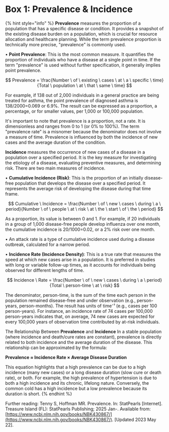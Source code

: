 # Box 1: Prevalence & Incidence

{% hint style="info" %}
**Prevalence** measures the proportion of a population that has a specific disease or condition. It provides a snapshot of the existing disease burden on a population, which is crucial for resource allocation and healthcare planning. While the term prevalence proportion is technically more precise, "prevalence" is commonly used.

• **Point Prevalence**: This is the most common measure. It quantifies the proportion of individuals who have a disease at a single point in time. If the term "prevalence" is used without further specification, it generally implies point prevalence.

$$
Prevalence = \frac{Number \ of \ existing \ cases \ at \ a \ specific \ time}{Total \ population \ at \ that \ same \ time}
$$

For example, if 138 out of 2,000 individuals in a general practice are being treated for asthma, the point prevalence of diagnosed asthma is 138/2000=0.069 or 6.9%. The result can be expressed as a proportion, a percentage, or for smaller values, per 1,000 or 100,000 population.

It's important to note that prevalence is a proportion, not a rate. It is dimensionless and ranges from 0 to 1 (or 0% to 100%). The term "prevalence rate" is a misnomer because the denominator does not involve a measure of time. Prevalence is influenced by both the incidence of new cases and the average duration of the condition.



**Incidence** measures the occurrence of new cases of a disease in a population over a specified period. It is the key measure for investigating the etiology of a disease, evaluating preventive measures, and determining risk. There are two main measures of incidence.

• **Cumulative Incidence (Risk)**: This is the proportion of an initially disease-free population that develops the disease over a specified period. It represents the average risk of developing the disease during that time frame.

$$
Cumulative \ Incidence = \frac{Number \ of \ new \ cases \ during \ a \ period}{Number \ of \ people \ at \ risk \ at \ the \ start \ of \ the \ period}
$$

As a proportion, its value is between 0 and 1. For example, if 20 individuals in a group of 1,000 disease-free people develop influenza over one month, the cumulative incidence is 20/1000=0.02, or a 2% risk over one month.

• An attack rate is a type of cumulative incidence used during a disease outbreak, calculated for a narrow period.

• **Incidence Rate (Incidence Density)**: This is a true rate that measures the speed at which new cases arise in a population. It is preferred in studies with long or variable follow-up times, as it accounts for individuals being observed for different lengths of time.

$$
Incidence \ Rate = \frac{Number \ of \ new \ cases \ during \ a \ period}{Total \ person-time \ at \ risk}
$$

The denominator, person-time, is the sum of the time each person in the population remained disease-free and under observation (e.g., person-years, person-months). The result has units of time⁻¹ (e.g., cases per 100 person-years). For instance, an incidence rate of 74 cases per 100,000 person-years indicates that, on average, 74 new cases are expected for every 100,000 years of observation time contributed by at-risk individuals.

The Relationship Between **Prevalence** and **Incidence** In a stable population (where incidence and death/cure rates are constant), prevalence is directly related to both incidence and the average duration of the disease. This relationship can be approximated by the formula:

**Prevalence ≈ Incidence Rate × Average Disease Duration**

This equation highlights that a high prevalence can be due to a high incidence (many new cases) or a long disease duration (slow cure or death rate), or both. For example, the high prevalence of hypertension is due to both a high incidence and its chronic, lifelong nature. Conversely, the common cold has a high incidence but a low prevalence because its duration is short.
{% endhint %}

Further reading: Tenny S, Hoffman MR. Prevalence. In: StatPearls \[Internet]. Treasure Island (FL): StatPearls Publishing; 2025 Jan-. Available from: [https://www.ncbi.nlm.nih.gov/books/NBK430867/](https://www.ncbi.nlm.nih.gov/books/NBK430867/). \[Updated 2023 May 22].&#x20;
